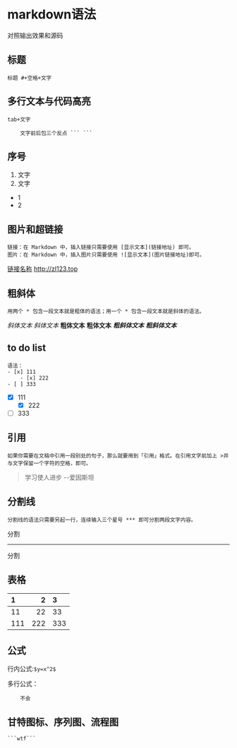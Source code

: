 # markdown语法
对照输出效果和源码

## 标题
    标题 #+空格+文字

## 多行文本与代码高亮
    tab+文字
```
    文字前后包三个反点 ``` ```
```

## 序号
1. 文字
2. 文字
- 1
- 2

## 图片和超链接
    链接：在 Markdown 中，插入链接只需要使用 [显示文本](链接地址) 即可。
    图片：在 Markdown 中，插入图片只需要使用 ![显示文本](图片链接地址)即可。
[链接名称](http://zl123.top)
<http://zl123.top>

## 粗斜体
    用两个 * 包含一段文本就是粗体的语法；用一个 * 包含一段文本就是斜体的语法。
*斜体文本*    _斜体文本_
**粗体文本**    __粗体文本__
***粗斜体文本***    ___粗斜体文本___

## to do list
```
语法：
- [x] 111
    - [x] 222
- [ ] 333
```
- [x] 111
    - [x] 222
- [ ] 333

## 引用
    如果你需要在文稿中引用一段别处的句子，那么就要用到「引用」格式。在引用文字前加上 >并与文字保留一个字符的空格，即可。
> 学习使人进步 --爱因斯坦

## 分割线
    分割线的语法只需要另起一行，连续输入三个星号 *** 即可分割两段文字内容。
分割
***
分割

## 表格
1     |      2|3
:-----|------:|:-
11    |22     |33
111   |222    |333

## 公式
行内公式:`$y=x^2$`

多行公式：
```
    不会
```

## 甘特图标、序列图、流程图
    ```wtf```
    
    